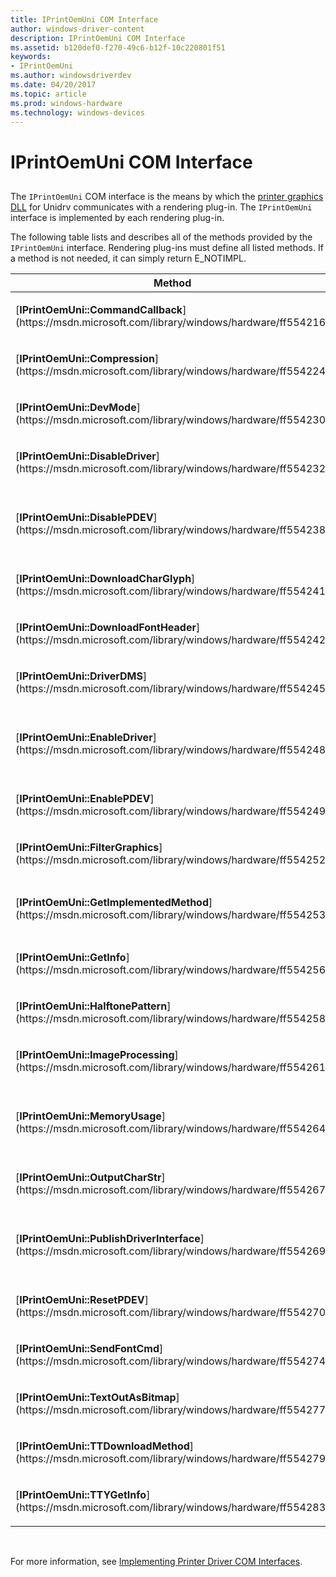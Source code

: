 ```yaml
---
title: IPrintOemUni COM Interface
author: windows-driver-content
description: IPrintOemUni COM Interface
ms.assetid: b120def0-f270-49c6-b12f-10c220801f51
keywords:
- IPrintOemUni
ms.author: windowsdriverdev
ms.date: 04/20/2017
ms.topic: article
ms.prod: windows-hardware
ms.technology: windows-devices
---
```


# IPrintOemUni COM Interface


## <a href="" id="ddk-iprintoemuni-com-interface-gg"></a>


The `IPrintOemUni` COM interface is the means by which the [printer graphics DLL](printer-graphics-dll.md) for Unidrv communicates with a rendering plug-in. The `IPrintOemUni` interface is implemented by each rendering plug-in.

The following table lists and describes all of the methods provided by the `IPrintOemUni` interface. Rendering plug-ins must define all listed methods. If a method is not needed, it can simply return E\_NOTIMPL.

<table>
<colgroup>
<col width="50%" />
<col width="50%" />
</colgroup>
<thead>
<tr class="header">
<th>Method</th>
<th>Description</th>
</tr>
</thead>
<tbody>
<tr class="odd">
<td><p>[<strong>IPrintOemUni::CommandCallback</strong>](https://msdn.microsoft.com/library/windows/hardware/ff554216)</p></td>
<td><p>Allows a rendering plug-in to provide dynamically generated printer commands.</p></td>
</tr>
<tr class="even">
<td><p>[<strong>IPrintOemUni::Compression</strong>](https://msdn.microsoft.com/library/windows/hardware/ff554224)</p></td>
<td><p>Allows a rendering plug-in to provide a customized bitmap compression method.</p></td>
</tr>
<tr class="odd">
<td><p>[<strong>IPrintOemUni::DevMode</strong>](https://msdn.microsoft.com/library/windows/hardware/ff554230)</p></td>
<td><p>Performs operations on a rendering plug-in's private DEVMODE members.</p></td>
</tr>
<tr class="even">
<td><p>[<strong>IPrintOemUni::DisableDriver</strong>](https://msdn.microsoft.com/library/windows/hardware/ff554232)</p></td>
<td><p>Frees resources that were allocated by a rendering plug-in's <strong>IPrintOemUni::EnableDriver</strong> method.</p></td>
</tr>
<tr class="odd">
<td><p>[<strong>IPrintOemUni::DisablePDEV</strong>](https://msdn.microsoft.com/library/windows/hardware/ff554238)</p></td>
<td><p>Allows a rendering plug-in to delete the private PDEV structure that was allocated by its [<strong>IPrintOemUni::EnablePDEV</strong>](https://msdn.microsoft.com/library/windows/hardware/ff554249) method.</p></td>
</tr>
<tr class="even">
<td><p>[<strong>IPrintOemUni::DownloadCharGlyph</strong>](https://msdn.microsoft.com/library/windows/hardware/ff554241)</p></td>
<td><p>Allows a rendering plug-in to download a character glyph for a specified soft font to the printer.</p></td>
</tr>
<tr class="odd">
<td><p>[<strong>IPrintOemUni::DownloadFontHeader</strong>](https://msdn.microsoft.com/library/windows/hardware/ff554242)</p></td>
<td><p>Allows a rendering plug-in to download a font's header information to a printer.</p></td>
</tr>
<tr class="even">
<td><p>[<strong>IPrintOemUni::DriverDMS</strong>](https://msdn.microsoft.com/library/windows/hardware/ff554245)</p></td>
<td><p>Allows a rendering plug-in to indicate that it will use a device-managed drawing surface.</p></td>
</tr>
<tr class="odd">
<td><p>[<strong>IPrintOemUni::EnableDriver</strong>](https://msdn.microsoft.com/library/windows/hardware/ff554248)</p></td>
<td><p>Allows a rendering plug-in to hook out some graphics DDI functions. Note that this method and <strong>IPrintOemUni::DisableDriver</strong> must be considered as a pair; if one is implemented, the other must be implemented as well.</p></td>
</tr>
<tr class="even">
<td><p>[<strong>IPrintOemUni::EnablePDEV</strong>](https://msdn.microsoft.com/library/windows/hardware/ff554249)</p></td>
<td><p>Allows a rendering plug-in to create its own PDEV structure.</p></td>
</tr>
<tr class="odd">
<td><p>[<strong>IPrintOemUni::FilterGraphics</strong>](https://msdn.microsoft.com/library/windows/hardware/ff554252)</p></td>
<td><p>Allows a rendering plug-in to modify scan line data and send it to the spooler.</p></td>
</tr>
<tr class="even">
<td><p>[<strong>IPrintOemUni::GetImplementedMethod</strong>](https://msdn.microsoft.com/library/windows/hardware/ff554253)</p></td>
<td><p>(Implementation required.) Allows Unidrv to determine which <code>IPrintOemUni</code> interface methods have been implemented by a rendering plug-in.</p></td>
</tr>
<tr class="odd">
<td><p>[<strong>IPrintOemUni::GetInfo</strong>](https://msdn.microsoft.com/library/windows/hardware/ff554256)</p></td>
<td><p>(Implementation required.) Returns a rendering plug-in's identification information.</p></td>
</tr>
<tr class="even">
<td><p>[<strong>IPrintOemUni::HalftonePattern</strong>](https://msdn.microsoft.com/library/windows/hardware/ff554258)</p></td>
<td><p>Allows a rendering plug-in to create or modify a halftone pattern before it is used in a halftoning operation.</p></td>
</tr>
<tr class="odd">
<td><p>[<strong>IPrintOemUni::ImageProcessing</strong>](https://msdn.microsoft.com/library/windows/hardware/ff554261)</p></td>
<td><p>Allows a rendering plug-in to modify image bitmap data, in order to perform color formatting or halftoning.</p></td>
</tr>
<tr class="even">
<td><p>[<strong>IPrintOemUni::MemoryUsage</strong>](https://msdn.microsoft.com/library/windows/hardware/ff554264)</p></td>
<td><p>Allows a rendering plug-in to specify the amount of memory required for use by its [<strong>IPrintOemUni::ImageProcessing</strong>](https://msdn.microsoft.com/library/windows/hardware/ff554261) method.</p></td>
</tr>
<tr class="odd">
<td><p>[<strong>IPrintOemUni::OutputCharStr</strong>](https://msdn.microsoft.com/library/windows/hardware/ff554267)</p></td>
<td><p>Allows a rendering plug-in to control the printing of font glyphs.</p></td>
</tr>
<tr class="even">
<td><p>[<strong>IPrintOemUni::PublishDriverInterface</strong>](https://msdn.microsoft.com/library/windows/hardware/ff554269)</p></td>
<td><p>(Implementation required.) Supplies a pointer to the Unidrv driver's [IPrintOemDriverUni COM interface](iprintoemdriveruni-com-interface.md) or [IPrintCoreHelperUni interface](https://msdn.microsoft.com/library/windows/hardware/ff552940).</p></td>
</tr>
<tr class="odd">
<td><p>[<strong>IPrintOemUni::ResetPDEV</strong>](https://msdn.microsoft.com/library/windows/hardware/ff554270)</p></td>
<td><p>Allows a rendering plug-in to reset its PDEV structure.</p></td>
</tr>
<tr class="even">
<td><p>[<strong>IPrintOemUni::SendFontCmd</strong>](https://msdn.microsoft.com/library/windows/hardware/ff554274)</p></td>
<td><p>Allows a rendering plug-in to modify a printer's font selection command and then send it to the printer.</p></td>
</tr>
<tr class="odd">
<td><p>[<strong>IPrintOemUni::TextOutAsBitmap</strong>](https://msdn.microsoft.com/library/windows/hardware/ff554277)</p></td>
<td><p>Allows a rendering plug-in to create a bitmap image of a text string.</p></td>
</tr>
<tr class="even">
<td><p>[<strong>IPrintOemUni::TTDownloadMethod</strong>](https://msdn.microsoft.com/library/windows/hardware/ff554279)</p></td>
<td><p>Allows a rendering plug-in to indicate the format that Unidrv should use for a specified TrueType font.</p></td>
</tr>
<tr class="odd">
<td><p>[<strong>IPrintOemUni::TTYGetInfo</strong>](https://msdn.microsoft.com/library/windows/hardware/ff554283)</p></td>
<td><p>Allows a rendering plug-in to supply Unidrv with information relevant to text-only printers.</p></td>
</tr>
</tbody>
</table>

 

For more information, see [Implementing Printer Driver COM Interfaces](implementing-printer-driver-com-interfaces.md).

 

 




